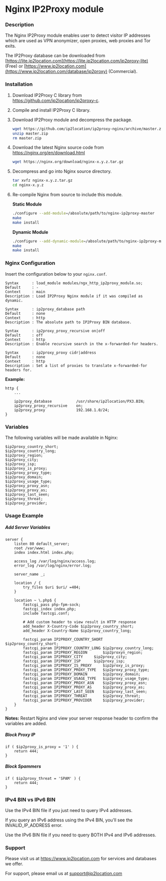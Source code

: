 # Nginx IP2Proxy module



### Description

The Nginx IP2Proxy module enables user to detect visitor IP addresses which are used as VPN anonymizer, open proxies, web proxies and Tor exits.

The IP2Proxy database can be downloaded from [https://lite.ip2location.com](https://lite.ip2location.com/ip2proxy-lite) (Free) or [https://www.ip2location.com](https://www.ip2location.com/database/ip2proxy) (Commercial).



### Installation

1. Download IP2Proxy C library from https://github.com/ip2location/ip2proxy-c.

2. Compile and install IP2Proxy C library.

3. Download IP2Proxy module and decompress the package.

   ```bash
   wget https://github.com/ip2location/ip2proxy-nginx/archive/master.zip
   unzip master.zip
   rm master.zip
   ```

   

4. Download the latest Nginx source code from https://nginx.org/en/download.html

   ```bash
   wget https://nginx.org/download/nginx-x.y.z.tar.gz
   ```

   

5. Decompress and go into Nginx source directory.

   ```bash
   tar xvfz nginx-x.y.z.tar.gz
   cd nginx-x.y.z
   ```

   

6. Re-compile Nginx from source to include this module.

   **Static Module**

   ```bash
   ./configure --add-module=/absolute/path/to/nginx-ip2proxy-master
   make
   make install
   ```

   **Dynamic Module**

   ```bash
   ./configure --add-dynamic-module=/absolute/path/to/nginx-ip2proxy-master
   make
   make install
   ```



### Nginx Configuration

Insert the configuration below to your `nginx.conf`.

```
Syntax      : load_module modules/ngx_http_ip2proxy_module.so;
Default     : -
Context     : main
Description : Load IP2Proxy Nginx module if it was compiled as dynamic.
```

```
Syntax      : ip2proxy_database path
Default     : none
Context     : http
Description : The absolute path to IP2Proxy BIN database.
```

```
Syntax      : ip2proxy_proxy_recursive on|off
Default     : off
Context     : http
Description : Enable recursive search in the x-forwarded-for headers.
```

```
Syntax      : ip2proxy_proxy cidr|address
Default     : none
Context     : http
Description : Set a list of proxies to translate x-forwarded-for headers for.
```



**Example:**

```nginx
http {
	...
	
	ip2proxy_database			/usr/share/ip2location/PX3.BIN;
	ip2proxy_proxy_recursive	on;
	ip2proxy_proxy				192.168.1.0/24;
}
```



### Variables

The following variables will be made available in Nginx:

```nginx
$ip2proxy_country_short;
$ip2proxy_country_long;
$ip2proxy_region;
$ip2proxy_city;
$ip2proxy_isp;
$ip2proxy_is_proxy;
$ip2proxy_proxy_type;
$ip2proxy_domain;
$ip2proxy_usage_type;
$ip2proxy_proxy_asn;
$ip2proxy_proxy_as;
$ip2proxy_last_seen;
$ip2proxy_threat;
$ip2proxy_provider;
```



### Usage Example

##### Add Server Variables

```nginx
server {
	listen 80 default_server;
	root /var/www;
	index index.html index.php;

	access_log /var/log/nginx/access.log;
	error_log /var/log/nginx/error.log;

	server_name _;

	location / {
		try_files $uri $uri/ =404;
	}

	location ~ \.php$ {
		fastcgi_pass php-fpm-sock;
		fastcgi_index index.php;
		include fastcgi.conf;
        
		# Add custom header to view result in HTTP response
		add_header X-Country-Code $ip2proxy_country_short;
		add_header X-Country-Name $ip2proxy_country_long;

		fastcgi_param IP2PROXY_COUNTRY_SHORT	$ip2proxy_country_short;
		fastcgi_param IP2PROXY_COUNTRY_LONG	$ip2proxy_country_long;
		fastcgi_param IP2PROXY_REGION		$ip2proxyn_region;
		fastcgi_param IP2PROXY_CITY		$ip2proxy_city;
		fastcgi_param IP2PROXY_ISP		$ip2proxy_isp;
		fastcgi_param IP2PROXY_IS_PROXY		$ip2proxy_is_proxy;
		fastcgi_param IP2PROXY_PROXY_TYPE	$ip2proxy_proxy_type;
		fastcgi_param IP2PROXY_DOMAIN		$ip2proxy_domain;
		fastcgi_param IP2PROXY_USAGE_TYPE	$ip2proxy_usage_type;
		fastcgi_param IP2PROXY_PROXY_ASN	$ip2proxy_proxy_asn;
		fastcgi_param IP2PROXY_PROXY_AS		$ip2proxy_proxy_as;
		fastcgi_param IP2PROXY_LAST_SEEN	$ip2proxy_last_seen;
		fastcgi_param IP2PROXY_THREAT		$ip2proxy_threat;
		fastcgi_param IP2PROXY_PROVIDER		$ip2proxy_provider;
	}
}
```

**Notes:** Restart Nginx and view your server response header to confirm the variables are added.



##### Block Proxy IP

```nginx
if ( $ip2proxy_is_proxy = '1' ) {
    return 444;
}
```



##### Block Spammers

```nginx
if ( $ip2proxy_threat = 'SPAM' ) {
    return 444;
}
```



### IPv4 BIN vs IPv6 BIN

Use the IPv4 BIN file if you just need to query IPv4 addresses.

If you query an IPv6 address using the IPv4 BIN, you'll see the INVALID_IP_ADDRESS error.

Use the IPv6 BIN file if you need to query BOTH IPv4 and IPv6 addresses.



### Support
Please visit us at https://www.ip2location.com for services and databases we offer.

For support, please email us at support@ip2location.com
